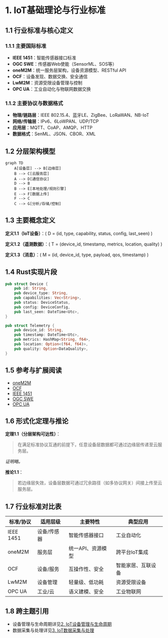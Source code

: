 # 1. IoT基础理论与行业标准

## 1.1 行业标准与核心定义

### 1.1.1 主要国际标准

- **IEEE 1451**：智能传感器接口标准
- **OGC SWE**：传感器Web使能（SensorML、SOS等）
- **oneM2M**：统一服务层架构，设备资源模型、RESTful API
- **OCF**：设备发现、数据交换、安全通信
- **LwM2M**：资源受限设备管理与控制
- **OPC UA**：工业自动化与物联网数据交换

### 1.1.2 主要协议与数据格式

- **物理/链路层**：IEEE 802.15.4、蓝牙LE、ZigBee、LoRaWAN、NB-IoT
- **网络/传输层**：IPv6、6LoWPAN、UDP/TCP
- **应用层**：MQTT、CoAP、AMQP、HTTP
- **数据格式**：SenML、JSON、CBOR、XML

## 1.2 分层架构模型

```mermaid
graph TD
    A[设备层] --> B[边缘层]
    B --> C[云服务层]
    A --> D[通信协议]
    D --> B
    B --> E[本地处理/规则引擎]
    E --> F[数据上传]
    F --> C
    C --> G[分析/存储/控制]
```

## 1.3 主要概念定义

**定义1.1（IoT设备）**：\( D = (id, type, capability, status, config, last\_seen) \)

**定义1.2（遥测数据）**：\( T = (device\_id, timestamp, metrics, location, quality) \)

**定义1.3（消息）**：\( M = (id, device\_id, type, payload, qos, timestamp) \)

## 1.4 Rust实现片段

```rust
pub struct Device {
    pub id: String,
    pub device_type: String,
    pub capabilities: Vec<String>,
    pub status: DeviceStatus,
    pub config: DeviceConfig,
    pub last_seen: DateTime<Utc>,
}

pub struct Telemetry {
    pub device_id: String,
    pub timestamp: DateTime<Utc>,
    pub metrics: HashMap<String, f64>,
    pub location: Option<(f64, f64)>,
    pub quality: Option<DataQuality>,
}
```

## 1.5 参考与扩展阅读

- [oneM2M](https://www.onem2m.org/)
- [OCF](https://openconnectivity.org/)
- [IEEE 1451](https://standards.ieee.org/1451/)
- [OGC SWE](https://www.ogc.org/standards/swe/)
- [OPC UA](https://opcfoundation.org/)

## 1.6 形式化定理与推论

**定理1.1（分层架构可达性）**：
> 在满足标准协议互通的前提下，任意设备层数据都可通过边缘层传递至云服务层。

*证明略。*

**推论1.1**：
> 若边缘层失效，设备层数据可通过冗余路径（如多协议网关）间接上传至云服务层。

## 1.7 行业标准对比表

| 标准/协议 | 适用层级 | 主要特性 | 典型应用 |
|-----------|----------|----------|----------|
| IEEE 1451 | 设备/传感器 | 智能传感器接口 | 工业自动化 |
| oneM2M    | 服务层    | 统一API、资源模型 | 跨平台IoT集成 |
| OCF       | 设备/服务 | 互操作性、安全 | 智能家居、互联设备 |
| LwM2M     | 设备管理  | 轻量级、低功耗 | 资源受限设备 |
| OPC UA    | 工业/云   | 语义建模、安全 | 工业物联网 |

## 1.8 跨主题引用

- 设备管理与生命周期详见[2. IoT设备管理与生命周期](02_Device_Management.md)
- 数据采集与处理详见[3. IoT数据采集与处理](03_Data_Processing.md)
